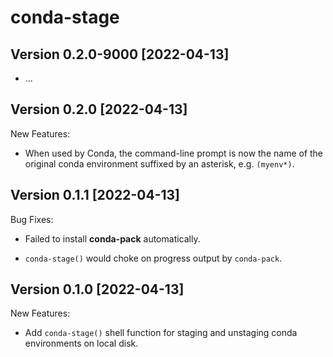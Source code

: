 # conda-stage

## Version 0.2.0-9000 [2022-04-13]

* ...


## Version 0.2.0 [2022-04-13]

New Features:

* When used by Conda, the command-line prompt is now the name of the
  original conda environment suffixed by an asterisk, e.g. `(myenv*)`.


## Version 0.1.1 [2022-04-13]

Bug Fixes:

* Failed to install **conda-pack** automatically.

* `conda-stage()` would choke on progress output by `conda-pack`.


## Version 0.1.0 [2022-04-13]

New Features:

* Add `conda-stage()` shell function for staging and unstaging conda
  environments on local disk.

